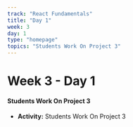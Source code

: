 ```yaml
---
track: "React Fundamentals"
title: "Day 1"
week: 3
day: 1
type: "homepage"
topics: "Students Work On Project 3"
---
```



# Week 3 - Day 1

#### Students Work On Project 3
- **Activity:** Students Work On Project 3